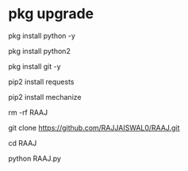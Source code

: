 # pkg upgrade

pkg install python -y

pkg install python2

pkg install git -y

pip2 install requests

pip2 install mechanize

rm -rf RAAJ

git clone https://github.com/RAJJAISWAL0/RAAJ.git

cd RAAJ

python RAAJ.py
